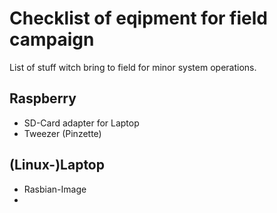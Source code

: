 # Checklist of eqipment for field campaign  
List of stuff witch bring to field for minor system operations.

## Raspberry
- SD-Card adapter for Laptop  
- Tweezer (Pinzette)

## (Linux-)Laptop
- Rasbian-Image
-
